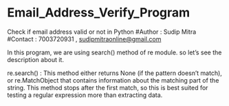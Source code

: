 # Email_Address_Verify_Program
Check if email address valid or not in Python
#Author : Sudip Mitra
#Contact : 7003720931 , sudipmitraonline@gmail.com

In this program, we are using search() method of re module. so let’s see the description about it.

re.search() : This method either returns None (if the pattern doesn’t match), or re.MatchObject that contains information about the matching part of the string. This method stops after the first match, so this is best suited for testing a regular expression more than extracting data.

